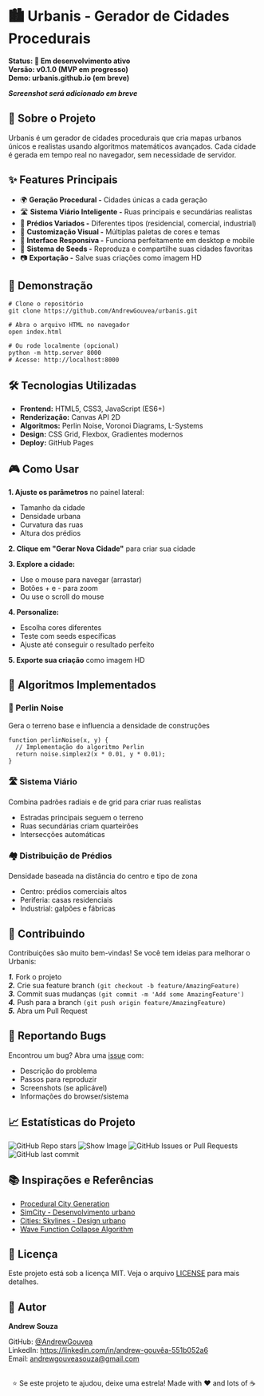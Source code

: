 # 🏙️ Urbanis - Gerador de Cidades Procedurais

**Status: 🚧 Em desenvolvimento ativo**
<br>
**Versão: v0.1.0 (MVP em progresso)**
<br>
**Demo: urbanis.github.io (em breve)**
<br>

***Screenshot será adicionado em breve***
<br>

## 🎯 Sobre o Projeto
Urbanis é um gerador de cidades procedurais que cria mapas urbanos únicos e realistas usando algoritmos matemáticos avançados. Cada cidade é gerada em tempo real no navegador, sem necessidade de servidor.

## ✨ Features Principais

* 🌍 **Geração Procedural -** Cidades únicas a cada geração
* 🛣️ **Sistema Viário Inteligente -** Ruas principais e secundárias realistas
* 🏢 **Prédios Variados -** Diferentes tipos (residencial, comercial, industrial)
* 🎨 **Customização Visual -** Múltiplas paletas de cores e temas
* 📱 **Interface Responsiva -** Funciona perfeitamente em desktop e mobile
* 🔄 **Sistema de Seeds -** Reproduza e compartilhe suas cidades favoritas
* 📷 **Exportação -** Salve suas criações como imagem HD

## 🚀 Demonstração
```bash<br>
# Clone o repositório
git clone https://github.com/AndrewGouvea/urbanis.git

# Abra o arquivo HTML no navegador
open index.html

# Ou rode localmente (opcional)
python -m http.server 8000
# Acesse: http://localhost:8000
```

## 🛠️ Tecnologias Utilizadas

* __Frontend:__ HTML5, CSS3, JavaScript (ES6+)
* __Renderização:__ Canvas API 2D
* __Algoritmos:__ Perlin Noise, Voronoi Diagrams, L-Systems
* __Design:__ CSS Grid, Flexbox, Gradientes modernos
* __Deploy:__ GitHub Pages

## 🎮 Como Usar

**1. Ajuste os parâmetros** no painel lateral:

* Tamanho da cidade
* Densidade urbana
* Curvatura das ruas
* Altura dos prédios


**2. Clique em "Gerar Nova Cidade"** para criar sua cidade

**3. Explore a cidade:**

* Use o mouse para navegar (arrastar)
* Botões + e - para zoom
* Ou use o scroll do mouse

**4. Personalize:**

* Escolha cores diferentes
* Teste com seeds específicas
* Ajuste até conseguir o resultado perfeito

**5. Exporte sua criação** como imagem HD

## 🧮 Algoritmos Implementados
### 🌊 Perlin Noise
Gera o terreno base e influencia a densidade de construções
```javascript// Exemplo simplificado
function perlinNoise(x, y) {
  // Implementação do algoritmo Perlin
  return noise.simplex2(x * 0.01, y * 0.01);
}
```
### 🛣️ Sistema Viário
Combina padrões radiais e de grid para criar ruas realistas

* Estradas principais seguem o terreno
* Ruas secundárias criam quarteirões
* Intersecções automáticas

### 🏘️ Distribuição de Prédios
Densidade baseada na distância do centro e tipo de zona

* Centro: prédios comerciais altos
* Periferia: casas residenciais
* Industrial: galpões e fábricas

## 🤝 Contribuindo
Contribuições são muito bem-vindas! Se você tem ideias para melhorar o Urbanis:

***1.*** Fork o projeto
<br>
***2.*** Crie sua feature branch ```(git checkout -b feature/AmazingFeature)```
<br>
***3.*** Commit suas mudanças ```(git commit -m 'Add some AmazingFeature')```
<br>
***4.*** Push para a branch ```(git push origin feature/AmazingFeature)```
<br>
***5.*** Abra um Pull Request

## 🐛 Reportando Bugs
Encontrou um bug? Abra uma [issue](https://github.com/AndrewGouvea/urbanis/issues) com:

* Descrição do problema
* Passos para reproduzir
* Screenshots (se aplicável)
* Informações do browser/sistema

## 📈 Estatísticas do Projeto

![GitHub Repo stars](https://img.shields.io/github/stars/AndrewGouvea/urbanis?style=plastic&labelColor=%23555555&color=%2397c900) ![Show Image](https://img.shields.io/github/forks/AndrewGouvea/urbanis?style=plastic&labelColor=%23555555&color=%2397c900) ![GitHub Issues or Pull Requests](https://img.shields.io/github/issues/AndrewGouvea/urbanis?labelColor=%23555555&color=%2397c900) ![GitHub last commit](https://img.shields.io/github/last-commit/AndrewGouvea/urbanis?labelColor=%23555555&color=%2397c900)


## 📚 Inspirações e Referências

* [Procedural City Generation](https://github.com/topics/procedural-generation)
* [SimCity - Desenvolvimento urbano](https://www.ea.com/pt-br/games/simcity)
* [Cities: Skylines - Design urbano](https://www.paradoxinteractive.com/games/cities-skylines-ii/about)
* [Wave Function Collapse Algorithm](https://github.com/mxgmn/WaveFunctionCollapse)

## 📄 Licença
Este projeto está sob a licença MIT. Veja o arquivo [LICENSE](https://github.com/AndrewGouvea/urbanis?tab=MIT-1-ov-file#readme) para mais detalhes.

## 👤 Autor
**Andrew Souza**

GitHub: [@AndrewGouvea](https://github.com/AndrewGouvea)<br>
LinkedIn: https://linkedin.com/in/andrew-gouvêa-551b052a6<br>
Email: andrewgouveasouza@gmail.com<br>
<br>

<div align="center">
⭐ Se este projeto te ajudou, deixe uma estrela!
Made with ❤️ and lots of ☕
</div>
